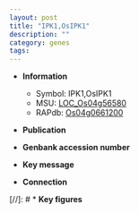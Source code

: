 ```yaml
---
layout: post
title: "IPK1,OsIPK1"
description: ""
category: genes
tags: 
---
```


* **Information**  
    + Symbol: IPK1,OsIPK1  
    + MSU: [LOC_Os04g56580](http://rice.uga.edu/cgi-bin/ORF_infopage.cgi?orf=LOC_Os04g56580)  
    + RAPdb: [Os04g0661200](http://rapdb.dna.affrc.go.jp/viewer/gbrowse_details/irgsp1?name=Os04g0661200)  

* **Publication**  

* **Genbank accession number**  

* **Key message**  

* **Connection**  

[//]: # * **Key figures**  



